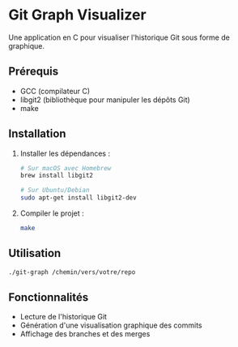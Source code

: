 # Git Graph Visualizer

Une application en C pour visualiser l'historique Git sous forme de graphique.

## Prérequis

- GCC (compilateur C)
- libgit2 (bibliothèque pour manipuler les dépôts Git)
- make

## Installation

1. Installer les dépendances :
   ```bash
   # Sur macOS avec Homebrew
   brew install libgit2
   
   # Sur Ubuntu/Debian
   sudo apt-get install libgit2-dev
   ```

2. Compiler le projet :
   ```bash
   make
   ```

## Utilisation

```bash
./git-graph /chemin/vers/votre/repo
```

## Fonctionnalités

- Lecture de l'historique Git
- Génération d'une visualisation graphique des commits
- Affichage des branches et des merges 